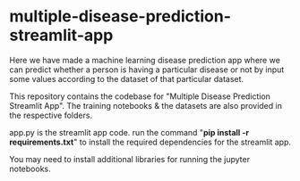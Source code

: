 # multiple-disease-prediction-streamlit-app
 Here we have made a machine learning disease prediction app where we can predict whether a person is having a particular disease or not by input some values according to the dataset of that particular dataset.
 
This repository contains the codebase for "Multiple Disease Prediction Streamlit App". The training notebooks &amp; the datasets are also provided in the respective folders. 

app.py is the streamlit app code.
run the command "**pip install -r requirements.txt**" to install the required dependencies for the streamlit app.

You may need to install additional libraries for running the jupyter notebooks.
